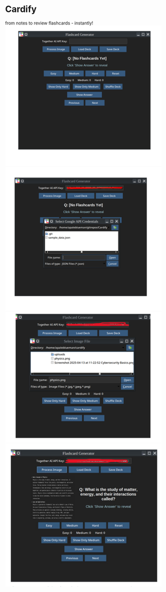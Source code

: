 # Cardify
from notes to review flashcards - instantly!
![1](./14.png)
![1](./15.png)
![1](./16.png)
![1](./17.png)
